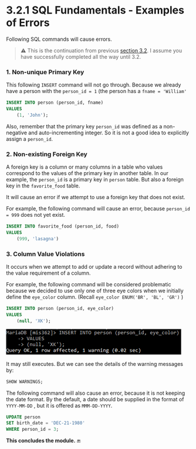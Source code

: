 # 3.2.1 SQL Fundamentals - Examples of Errors 

Following SQL commands will cause errors.

> :warning: This is the continuation from previous [section 3.2](https://zwentt.github.io/wsu-mis-362/3.2%20SQL%20Fundamentals%20Creating%20Database%20and%20Tables). I assume you have successfully completed all the way until 3.2.

### 1. Non-unique Primary Key

This following `INSERT` command will not go through. Because we already have a person with the `person_id = 1` (the person has a `fname = 'William'`

```sql
INSERT INTO person (person_id, fname)
VALUES
	(1, 'John');
```

Also, remember that the primary key `person_id` was defined as a non-negative and auto-incrementing integer. So it is not a good idea to explicitly assign a `person_id`.

### 2. Non-existing Foreign Key 

A foreign key is a column or many columns in a table who values correspond to the values of the primary key in another table. In our example, the `person_id` is a primary key in `person` table. But also a foreign key in the `favorite_food` table. 

It will cause an error if we attempt to use a foreign key that does not exist. 

For example, the following command will cause an error, because `person_id = 999`  does not yet exist. 

```sql
INSERT INTO favorite_food (person_id, food)
VALUES
	(999, 'lasagna')
```



### 3. Column Value Violations 

It occurs when we attempt to add or update a record without adhering to the value requirement of a column. 

For example, the following command will be considered problematic because we decided to use only one of three eye colors when we initially define the `eye_color` column. (Recall  `eye_color ENUM('BR', 'BL', 'GR')` )

```sql
INSERT INTO person (person_id, eye_color)
VALUES
	(null, 'XK');
```

![image-20210918220616699](images/image-20210918220616699.png)

It may still executes. But we can see the details of the warning messages by: 

```sql
SHOW WARNINGS;
```

The following command will also cause an error, because it is not keeping the date format. By the default, a date should be supplied in the format of `YYYY-MM-DD` , but it is offered as `MMM-DD-YYYY`. 

```sql
UPDATE person
SET birth_date = 'DEC-21-1980'
WHERE person_id = 3;
```

**This concludes the module.** :end: 



